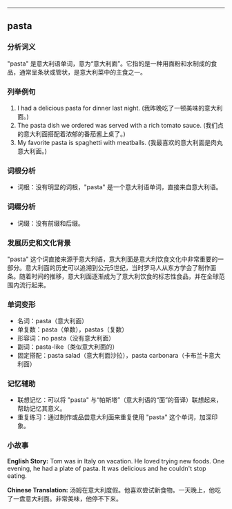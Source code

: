 
---------------
## pasta
### 分析词义
"pasta" 是意大利语单词，意为“意大利面”。它指的是一种用面粉和水制成的食品，通常呈条状或管状，是意大利菜中的主食之一。

### 列举例句
1. I had a delicious pasta for dinner last night. (我昨晚吃了一顿美味的意大利面。)
2. The pasta dish we ordered was served with a rich tomato sauce. (我们点的意大利面搭配着浓郁的番茄酱上桌了。)
3. My favorite pasta is spaghetti with meatballs. (我最喜欢的意大利面是肉丸意大利面。)

### 词根分析
- 词根：没有明显的词根，"pasta" 是一个意大利语单词，直接来自意大利语。

### 词缀分析
- 词缀：没有前缀和后缀。

### 发展历史和文化背景
"pasta" 这个词直接来源于意大利语，意大利面是意大利饮食文化中非常重要的一部分。意大利面的历史可以追溯到公元5世纪，当时罗马人从东方学会了制作面条。随着时间的推移，意大利面逐渐成为了意大利饮食的标志性食品，并在全球范围内流行起来。

### 单词变形
- 名词：pasta（意大利面）
- 单复数：pasta（单数），pastas（复数）
- 形容词：no pasta（没有意大利面）
- 副词：pasta-like（类似意大利面的）
- 固定搭配：pasta salad（意大利面沙拉），pasta carbonara（卡布兰卡意大利面）

### 记忆辅助
- 联想记忆：可以将 "pasta" 与“帕斯塔”（意大利语的“面”的音译）联想起来，帮助记忆其意义。
- 重复练习：通过制作或品尝意大利面来重复使用 "pasta" 这个单词，加深印象。

### 小故事
**English Story:**
Tom was in Italy on vacation. He loved trying new foods. One evening, he had a plate of pasta. It was delicious and he couldn't stop eating.

**Chinese Translation:**
汤姆在意大利度假。他喜欢尝试新食物。一天晚上，他吃了一盘意大利面。非常美味，他停不下来。


